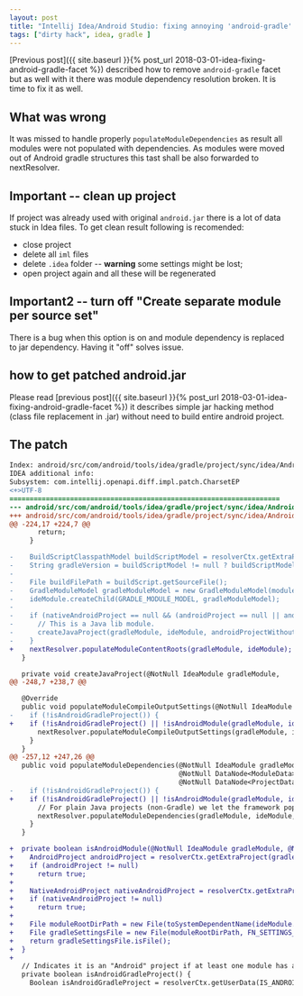 ```yaml
---
layout: post
title: "Intellij Idea/Android Studio: fixing annoying 'android-gradle' facet and dependencies"
tags: ["dirty hack", idea, gradle ]
---
```

[Previous post]({{ site.baseurl }}{% post_url 2018-03-01-idea-fixing-android-gradle-facet %}) described how to remove `android-gradle` facet but as well with it there was module dependency resolution broken. It is time to fix it as well.  
## What was wrong
It was missed to handle properly `populateModuleDependencies` as result all modules were not populated with dependencies. As modules were moved out of Android gradle structures this tast shall be also forwarded to nextResolver.

<!-- more -->
## Important -- clean up project
If project was already used with original `android.jar` there is a lot of data stuck in Idea files. To get clean result following is recomended:
- close project
- delete all `iml` files
- delete `.idea` folder -- **warning** some settings might be lost;
- open project again and all these will be regenerated

## Important2 -- turn off "Create separate module per source set"
There is a bug when this option is on and module dependency is replaced to jar dependency. Having it "off" solves issue.

## how to get patched android.jar
Please read [previous post]({{ site.baseurl }}{% post_url 2018-03-01-idea-fixing-android-gradle-facet %}) it describes simple jar hacking method (class file replacement in .jar) without need to build entire android project.

## The patch
```patch
Index: android/src/com/android/tools/idea/gradle/project/sync/idea/AndroidGradleProjectResolver.java
IDEA additional info:
Subsystem: com.intellij.openapi.diff.impl.patch.CharsetEP
<+>UTF-8
===================================================================
--- android/src/com/android/tools/idea/gradle/project/sync/idea/AndroidGradleProjectResolver.java	(revision 099db0922f5c4680779ca7946925dd58b825f378)
+++ android/src/com/android/tools/idea/gradle/project/sync/idea/AndroidGradleProjectResolver.java	(date 1520342730000)
@@ -224,17 +224,7 @@
       return;
     }

-    BuildScriptClasspathModel buildScriptModel = resolverCtx.getExtraProject(BuildScriptClasspathModel.class);
-    String gradleVersion = buildScriptModel != null ? buildScriptModel.getGradleVersion() : null;
-
-    File buildFilePath = buildScript.getSourceFile();
-    GradleModuleModel gradleModuleModel = new GradleModuleModel(moduleName, gradleProject, buildFilePath, gradleVersion);
-    ideModule.createChild(GRADLE_MODULE_MODEL, gradleModuleModel);
-
-    if (nativeAndroidProject == null && (androidProject == null || androidProjectWithoutVariants)) {
-      // This is a Java lib module.
-      createJavaProject(gradleModule, ideModule, androidProjectWithoutVariants);
-    }
+    nextResolver.populateModuleContentRoots(gradleModule, ideModule);
   }

   private void createJavaProject(@NotNull IdeaModule gradleModule,
@@ -248,7 +238,7 @@

   @Override
   public void populateModuleCompileOutputSettings(@NotNull IdeaModule gradleModule, @NotNull DataNode<ModuleData> ideModule) {
-    if (!isAndroidGradleProject()) {
+    if (!isAndroidGradleProject() || !isAndroidModule(gradleModule, ideModule)) {
       nextResolver.populateModuleCompileOutputSettings(gradleModule, ideModule);
     }
   }
@@ -257,12 +247,26 @@
   public void populateModuleDependencies(@NotNull IdeaModule gradleModule,
                                          @NotNull DataNode<ModuleData> ideModule,
                                          @NotNull DataNode<ProjectData> ideProject) {
-    if (!isAndroidGradleProject()) {
+    if (!isAndroidGradleProject() || !isAndroidModule(gradleModule, ideModule)) {
       // For plain Java projects (non-Gradle) we let the framework populate dependencies
       nextResolver.populateModuleDependencies(gradleModule, ideModule, ideProject);
     }
   }

+  private boolean isAndroidModule(@NotNull IdeaModule gradleModule, @NotNull DataNode<ModuleData> ideModule) {
+    AndroidProject androidProject = resolverCtx.getExtraProject(gradleModule, AndroidProject.class);
+    if (androidProject != null)
+      return true;
+
+    NativeAndroidProject nativeAndroidProject = resolverCtx.getExtraProject(gradleModule, NativeAndroidProject.class);
+    if (nativeAndroidProject != null)
+      return true;
+
+    File moduleRootDirPath = new File(toSystemDependentName(ideModule.getData().getLinkedExternalProjectPath()));
+    File gradleSettingsFile = new File(moduleRootDirPath, FN_SETTINGS_GRADLE);
+    return gradleSettingsFile.isFile();
+  }
+
   // Indicates it is an "Android" project if at least one module has an AndroidProject.
   private boolean isAndroidGradleProject() {
     Boolean isAndroidGradleProject = resolverCtx.getUserData(IS_ANDROID_PROJECT_KEY);
```
